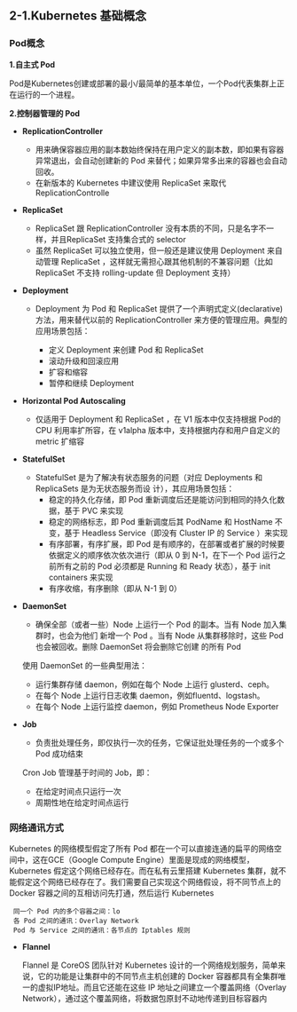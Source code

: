 ## 2-1.Kubernetes 基础概念

### Pod概念

**1.自主式 Pod**

Pod是Kubernetes创建或部署的最小/最简单的基本单位，一个Pod代表集群上正在运行的一个进程。



**2.控制器管理的 Pod**

- **ReplicationController** 

  - 用来确保容器应用的副本数始终保持在用户定义的副本数，即如果有容器异常退出，会自动创建新的 Pod 来替代；如果异常多出来的容器也会自动回收。
  - 在新版本的 Kubernetes 中建议使用 ReplicaSet 来取代 ReplicationControlle

  

- **ReplicaSet**

  - ReplicaSet 跟 ReplicationController 没有本质的不同，只是名字不一样，并且ReplicaSet 支持集合式的 selector
  - 虽然 ReplicaSet 可以独立使用，但一般还是建议使用 Deployment 来自动管理 ReplicaSet ，这样就无需担心跟其他机制的不兼容问题（比如 ReplicaSet 不支持 rolling-update 但 Deployment 支持）

  

- **Deployment** 

  - Deployment 为 Pod 和 ReplicaSet 提供了一个声明式定义(declarative) 方法，用来替代以前的 ReplicationController 来方便的管理应用。典型的应用场景包括：

    - 定义 Deployment 来创建 Pod 和 ReplicaSet
    - 滚动升级和回滚应用
    - 扩容和缩容
    - 暂停和继续 Deployment

    

- **Horizontal Pod Autoscaling** 

  - 仅适用于 Deployment 和 ReplicaSet ，在 V1 版本中仅支持根据 Pod的 CPU 利用率扩所容，在 v1alpha 版本中，支持根据内存和用户自定义的 metric 扩缩容

  

- **StatefulSet**

  - StatefulSet 是为了解决有状态服务的问题（对应 Deployments 和 ReplicaSets 是为无状态服务而设
    计），其应用场景包括：
    - 稳定的持久化存储，即 Pod 重新调度后还是能访问到相同的持久化数据，基于 PVC 来实现
    - 稳定的网络标志，即 Pod 重新调度后其 PodName 和 HostName 不变，基于 Headless Service（即没有 Cluster IP 的 Service ）来实现
    - 有序部署，有序扩展，即 Pod 是有顺序的，在部署或者扩展的时候要依据定义的顺序依次依次进行（即从 0 到 N-1，在下一个 Pod 运行之前所有之前的 Pod 必须都是 Running 和 Ready 状态），基于 init containers 来实现
    - 有序收缩，有序删除（即从 N-1 到 0）

  

- **DaemonSet**

  -  确保全部（或者一些）Node 上运行一个 Pod 的副本。当有 Node 加入集群时，也会为他们
    新增一个 Pod 。当有 Node 从集群移除时，这些 Pod 也会被回收。删除 DaemonSet 将会删除它创建
    的所有 Pod

    使用 DaemonSet 的一些典型用法：

    * 运行集群存储 daemon，例如在每个 Node 上运行 glusterd、ceph。 
    *  在每个 Node 上运行日志收集 daemon，例如fluentd、logstash。 
    *  在每个 Node 上运行监控 daemon，例如 Prometheus Node Exporter

    

- **Job** 

  -  负责批处理任务，即仅执行一次的任务，它保证批处理任务的一个或多个 Pod 成功结束

    Cron Job 管理基于时间的 Job，即：
    * 在给定时间点只运行一次
    * 周期性地在给定时间点运行

  



### 网络通讯方式

Kubernetes 的网络模型假定了所有 Pod 都在一个可以直接连通的扁平的网络空间中，这在GCE（Google Compute Engine）里面是现成的网络模型，Kubernetes 假定这个网络已经存在。而在私有云里搭建 Kubernetes 集群，就不能假定这个网络已经存在了。我们需要自己实现这个网络假设，将不同节点上的 Docker 容器之间的互相访问先打通，然后运行 Kubernetes

```
 同一个 Pod 内的多个容器之间：lo
 各 Pod 之间的通讯：Overlay Network
 Pod 与 Service 之间的通讯：各节点的 Iptables 规则
```



- **Flannel** 

  Flannel 是 CoreOS 团队针对 Kubernetes 设计的一个网络规划服务，简单来说，它的功能是让集群中的不同节点主机创建的 Docker 容器都具有全集群唯一的虚拟IP地址。而且它还能在这些 IP 地址之间建立一个覆盖网络（Overlay Network），通过这个覆盖网络，将数据包原封不动地传递到目标容器内

  







